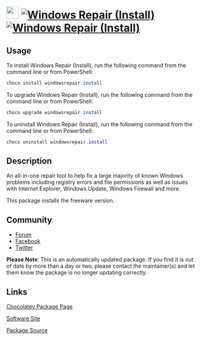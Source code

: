 ﻿# <img src="https://cdn.jsdelivr.net/gh/mkevenaar/chocolatey-packages@9ef7d8e2821d9e6865606c6f0796bd9c5c5c1683/icons/windowsrepair.png" width="32" height="32"/> [![Windows Repair (Install)](https://img.shields.io/chocolatey/v/windowsrepair.install.svg?label=Windows+Repair+(Install))](https://community.chocolatey.org/packages/windowsrepair.install) [![Windows Repair (Install)](https://img.shields.io/chocolatey/dt/windowsrepair.install.svg)](https://community.chocolatey.org/packages/windowsrepair.install)

## Usage

To install Windows Repair (Install), run the following command from the command line or from PowerShell:

```powershell
choco install windowsrepair.install
```

To upgrade Windows Repair (Install), run the following command from the command line or from PowerShell:

```powershell
choco upgrade windowsrepair.install
```

To uninstall Windows Repair (Install), run the following command from the command line or from PowerShell:

```powershell
choco uninstall windowsrepair.install
```

## Description

An all-in-one repair tool to help fix a large majority of known Windows problems including registry errors and file permissions as well as issues with Internet Explorer, Windows Update, Windows Firewall and more.

This package installs the freeware version.

## Community

- [Forum](http://www.tweaking.com/forums/)
- [Facebook](https://www.facebook.com/tweakingdotcom)
- [Twitter](https://twitter.com/tweaking_com)

**Please Note**: This is an automatically updated package. If you find it is
out of date by more than a day or two, please contact the maintainer(s) and
let them know the package is no longer updating correctly.


## Links

[Chocolatey Package Page](https://community.chocolatey.org/packages/windowsrepair.install)

[Software Site](http://www.tweaking.com/content/page/windows_repair_all_in_one.html)

[Package Source](https://github.com/mkevenaar/chocolatey-packages/tree/master/automatic/windowsrepair.install)

